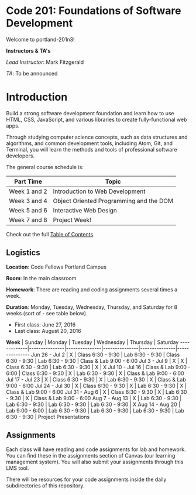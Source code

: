 # Code 201: Foundations of Software Development
Welcome to portland-201n3!

**Instructors & TA's**

*Lead Instructor*: Mark Fitzgerald

*TA*: To be announced

# Introduction
Build a strong software development foundation and learn how to use HTML, CSS, JavaScript, and various libraries to create fully-functional web apps.

Through studying computer science concepts, such as data structures and algorithms, and common development tools, including Atom, Git, and Terminal, you will learn the methods and tools of professional software developers.

The general course schedule is:

**Part Time**    | Topic
-------------|---------------
Week 1 and 2 | Introduction to Web Development
Week 3 and 4 | Object Oriented Programming and the DOM
Week 5 and 6 | Interactive Web Design
Week 7 and 8 | Project Week!

Check out the full [Table of Contents](SUMMARY.md).

## Logistics
**Location**: Code Fellows Portland Campus

**Room**: In the main classroom

**Homework**: There are reading and coding assignments several times a week.

**Duration**: Monday, Tuesday, Wednesday, Thursday, and Saturday for 8 weeks (sort of - see table below).
* First class: June 27, 2016
* Last class: August 20, 2016

**Week**    | Sunday | Monday | Tuesday | Wednesday | Thursday | Saturday
-------------|---------------|---------------|---------------|---------------|---------------
Jun 26 - Jul 2 | X | Class 6:30 - 9:30 | Lab 6:30 - 9:30 | Class 6:30 - 9:30 | Lab 6:30 - 9:30 | Class & Lab 9:00 - 6:00
Jul 3 - Jul 9 | X | X | Class 6:30 - 9:30 | Lab 6:30 - 9:30 | X | X
Jul 10 - Jul 16 | Class & Lab 9:00 - 6:00 | Class 6:30 - 9:30 | X | Lab 6:30 - 9:30 | X | Class & Lab 9:00 - 6:00
Jul 17 - Jul 23 | X | Class 6:30 - 9:30 | X | Lab 6:30 - 9:30 | X | Class & Lab 9:00 - 6:00
Jul 24 - Jul 30 | X | Class 6:30 - 9:30 | X | Lab 6:30 - 9:30 | X | Class & Lab 9:00 - 6:00
Jul 31 - Aug 6 | X | Class 6:30 - 9:30 | X | Lab 6:30 - 9:30 | X | Class & Lab 9:00 - 6:00
Aug 7 - Aug 13 | X | Lab 6:30 - 9:30 | Lab 6:30 - 9:30 | Lab 6:30 - 9:30 | Lab 6:30 - 9:30 | X
Aug 14 - Aug 20 | Lab 9:00 - 6:00 | Lab 6:30 - 9:30 | Lab 6:30 - 9:30 | Lab 6:30 - 9:30 | Lab 6:30 - 9:30 | Project Presentations

## Assignments

Each class will have reading and code assignments for lab and homework. You can find these in the assignments section of Canvas (our learning management system). You will also submit your assignments through this LMS tool.

There will be resources for your code assignments inside the daily subdirectories of this repository.
